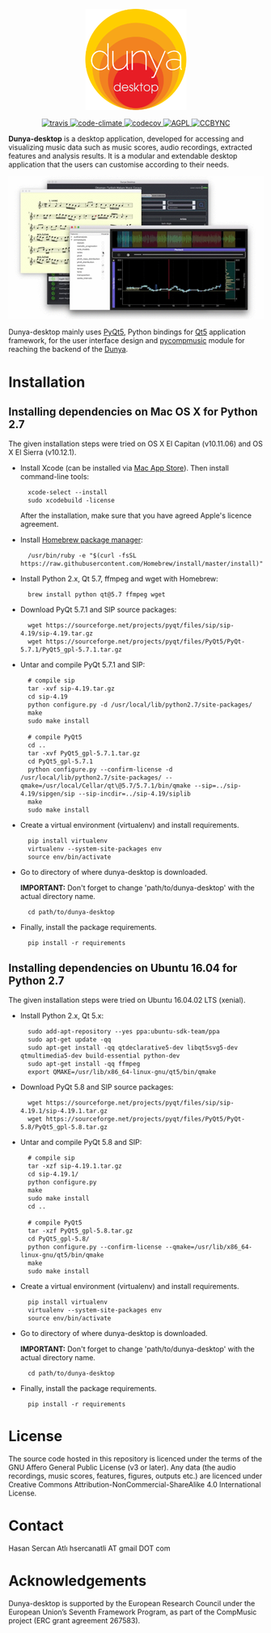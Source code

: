 <p align="center">
    <img src="https://github.com/MTG/dunya-desktop/blob/master/dunyadesktop_app/ui_files/icons/dunya-desktop-github.png" width="200">
</p>

<p align="center">
    <a target="_blank" href='https://travis-ci.org/MTG/dunya-desktop'>
		<img alt="travis" src="https://travis-ci.org/MTG/dunya-desktop.svg?branch=master"/>
	</a>    
	<a target="_blank" href='https://codeclimate.com/github/MTG/dunya-desktop'>
		<img alt="code-climate" src="https://codeclimate.com/github/MTG/dunya-desktop/badges/gpa.svg"/>
	</a>        
	<a target="_blank" href='https://codecov.io/gh/MTG/dunya-desktop'>
		<img alt="codecov" src="https://codecov.io/gh/MTG/dunya-desktop/branch/master/graph/badge.svg"/>
	</a>            
	<a target="_blank" href='https://www.gnu.org/licenses/agpl-3.0.html'>
		<img alt="AGPL" src="https://img.shields.io/badge/License-AGPL%20v3-blue.svg"/>
	</a>                
	<a target="_blank" href='https://creativecommons.org/licenses/by-nc/4.0/legalcode'>
		<img alt="CCBYNC" src="https://img.shields.io/badge/License-CC%20BY--NC--SA%204.0-lightgrey.svg"/>
	</a>
</p>

**Dunya-desktop** is a desktop application, developed for accessing  and visualizing music data such as music scores, audio recordings, extracted features and analysis  results. It is a modular and extendable desktop application that the users can customise according to their needs.

<p align="center">
    <img src="https://github.com/MTG/dunya-desktop/blob/master/resources/dunya-desktop-demo.gif">    
</p>

Dunya-desktop mainly uses [PyQt5](https://www.riverbankcomputing.com/software/pyqt/download5), Python bindings for [Qt5](https://www.qt.io/developers/) application framework, for the user interface design and [pycompmusic](https://github.com/MTG/pycompmusic) module for reaching the backend of the [Dunya](http://dunya.compmusic.upf.edu).

Installation
============
Installing dependencies on Mac OS X for Python 2.7
-------

The given installation steps were tried on OS X El Capitan (v10.11.06) and OS X El Sierra (v10.12.1).

* Install Xcode (can be installed via [Mac App Store](https://itunes.apple.com/en/app/xcode/id497799835?mt=12)).
Then install command-line tools:

        xcode-select --install
        sudo xcodebuild -license
    After the installation, make sure that you have agreed Apple's licence agreement.

* Install [Homebrew package manager](http://brew.sh/):

        /usr/bin/ruby -e "$(curl -fsSL https://raw.githubusercontent.com/Homebrew/install/master/install)"
        
* Install Python 2.x, Qt 5.7, ffmpeg and wget with Homebrew:
        
        brew install python qt@5.7 ffmpeg wget

* Download PyQt 5.7.1 and SIP source packages:

        wget https://sourceforge.net/projects/pyqt/files/sip/sip-4.19/sip-4.19.tar.gz
        wget https://sourceforge.net/projects/pyqt/files/PyQt5/PyQt-5.7.1/PyQt5_gpl-5.7.1.tar.gz

* Untar and compile PyQt 5.7.1 and SIP:
        
        # compile sip
        tar -xvf sip-4.19.tar.gz
        cd sip-4.19
        python configure.py -d /usr/local/lib/python2.7/site-packages/
        make
        sudo make install
        
        # compile PyQt5
        cd ..
        tar -xvf PyQt5_gpl-5.7.1.tar.gz
        cd PyQt5_gpl-5.7.1
        python configure.py --confirm-license -d /usr/local/lib/python2.7/site-packages/ --qmake=/usr/local/Cellar/qt\@5.7/5.7.1/bin/qmake --sip=../sip-4.19/sipgen/sip --sip-incdir=../sip-4.19/siplib
        make
        sudo make install

* Create a virtual environment (virtualenv) and install requirements.
        
        pip install virtualenv
        virtualenv --system-site-packages env
        source env/bin/activate
        
* Go to directory of where dunya-desktop is downloaded. 

    __IMPORTANT:__ Don't forget to change 'path/to/dunya-desktop' with the actual directory name.        
        
        cd path/to/dunya-desktop

* Finally, install the package requirements.

        pip install -r requirements

Installing dependencies on Ubuntu 16.04 for Python 2.7
-------

The given installation steps were tried on Ubuntu 16.04.02 LTS (xenial).

* Install Python 2.x, Qt 5.x:
        
        sudo add-apt-repository --yes ppa:ubuntu-sdk-team/ppa
        sudo apt-get update -qq
        sudo apt-get install -qq qtdeclarative5-dev libqt5svg5-dev qtmultimedia5-dev build-essential python-dev
        sudo apt-get install -qq ffmpeg
        export QMAKE=/usr/lib/x86_64-linux-gnu/qt5/bin/qmake

* Download PyQt 5.8 and SIP source packages:
        
        wget https://sourceforge.net/projects/pyqt/files/sip/sip-4.19.1/sip-4.19.1.tar.gz
        wget https://sourceforge.net/projects/pyqt/files/PyQt5/PyQt-5.8/PyQt5_gpl-5.8.tar.gz

* Untar and compile PyQt 5.8 and SIP:
        
        # compile sip
        tar -xzf sip-4.19.1.tar.gz
        cd sip-4.19.1/
        python configure.py
        make
        sudo make install
        cd ..
        
        # compile PyQt5
        tar -xzf PyQt5_gpl-5.8.tar.gz
        cd PyQt5_gpl-5.8/
        python configure.py --confirm-license --qmake=/usr/lib/x86_64-linux-gnu/qt5/bin/qmake
        make
        sudo make install

* Create a virtual environment (virtualenv) and install requirements.
        
        pip install virtualenv
        virtualenv --system-site-packages env
        source env/bin/activate
        
* Go to directory of where dunya-desktop is downloaded. 

    __IMPORTANT:__ Don't forget to change 'path/to/dunya-desktop' with the actual directory name.        
        
        cd path/to/dunya-desktop

* Finally, install the package requirements.

        pip install -r requirements

License
=======
The source code hosted in this repository is licenced under the terms of the GNU Affero General Public License (v3 or later). Any data (the audio recordings, music scores, features, figures, outputs etc.) are licenced under Creative Commons Attribution-NonCommercial-ShareAlike 4.0 International License.

Contact
=========
Hasan Sercan Atlı	hsercanatli	AT	gmail	DOT	com

Acknowledgements
================
Dunya-desktop is supported by the European Research Council under the European Union’s Seventh Framework Program, as part of the CompMusic project (ERC grant agreement 267583).
